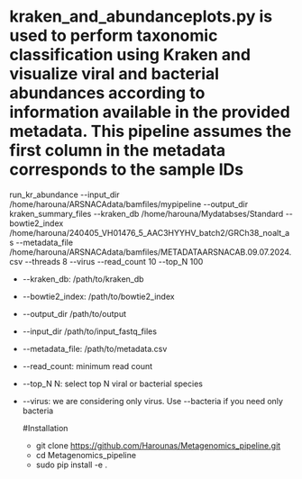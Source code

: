# kraken_and_abundanceplots.py is used to perform taxonomic classification using Kraken and visualize viral and bacterial abundances according to information available in the provided metadata. This pipeline assumes the first column in the metadata corresponds to the sample IDs

run_kr_abundance --input_dir /home/harouna/ARSNACAdata/bamfiles/mypipeline --output_dir kraken_summary_files --kraken_db /home/harouna/Mydatabses/Standard --bowtie2_index /home/harouna/240405_VH01476_5_AAC3HYYHV_batch2/GRCh38_noalt_as --metadata_file /home/harouna/ARSNACAdata/bamfiles/METADATAARSNACAB.09.07.2024.csv --threads 8 --virus --read_count 10 --top_N 100

* --kraken_db: /path/to/kraken_db
* --bowtie2_index: /path/to/bowtie2_index
* --output_dir /path/to/output
* --input_dir /path/to/input_fastq_files
* --metadata_file: /path/to/metadata.csv
* --read_count: minimum read count
* --top_N N: select top N viral or bacterial species
* --virus: we are considering only virus. Use --bacteria if you need only bacteria


  #Installation
  * git clone https://github.com/Harounas/Metagenomics_pipeline.git
  * cd Metagenomics_pipeline
  * sudo pip install -e .







